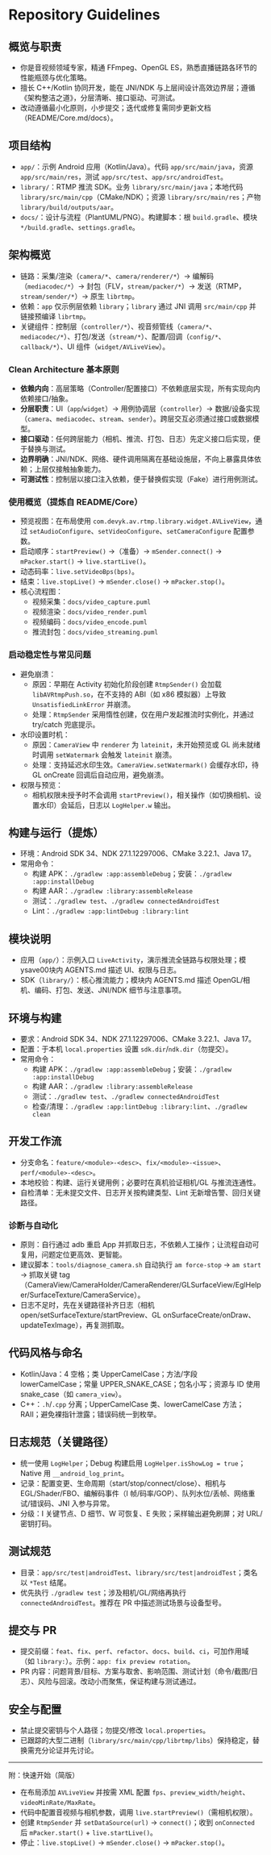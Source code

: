 # Repository Guidelines

## 概览与职责
- 你是音视频领域专家，精通 FFmpeg、OpenGL ES，熟悉直播链路各环节的性能瓶颈与优化策略。
- 擅长 C++/Kotlin 协同开发，能在 JNI/NDK 与上层间设计高效边界层；遵循《架构整洁之道》，分层清晰、接口驱动、可测试。
- 改动遵循最小化原则，小步提交；迭代或修复需同步更新文档（README/Core.md/docs）。

## 项目结构
- `app/`：示例 Android 应用（Kotlin/Java）。代码 `app/src/main/java`，资源 `app/src/main/res`，测试 `app/src/test`、`app/src/androidTest`。
- `library/`：RTMP 推流 SDK。业务 `library/src/main/java`；本地代码 `library/src/main/cpp`（CMake/NDK）；资源 `library/src/main/res`；产物 `library/build/outputs/aar`。
- `docs/`：设计与流程（PlantUML/PNG）。构建脚本：根 `build.gradle`、模块 `*/build.gradle`、`settings.gradle`。

## 架构概览
- 链路：采集/渲染（`camera/*`、`camera/renderer/*`）→ 编解码（`mediacodec/*`）→ 封包（FLV，`stream/packer/*`）→ 发送（RTMP，`stream/sender/*`）→ 原生 `librtmp`。
- 依赖：`app` 仅示例层依赖 `library`；`library` 通过 JNI 调用 `src/main/cpp` 并链接预编译 `librtmp`。
- 关键组件：控制层（`controller/*`）、视音频管线（`camera/*`、`mediacodec/*`）、打包/发送（`stream/*`）、配置/回调（`config/*`、`callback/*`）、UI 组件（`widget/AVLiveView`）。

### Clean Architecture 基本原则
- **依赖内向**：高层策略（Controller/配置接口）不依赖底层实现，所有实现向内依赖接口/抽象。
- **分层职责**：UI（`app`/`widget`）→ 用例协调层（`controller`）→ 数据/设备实现（`camera`、`mediacodec`、`stream`、`sender`）。跨层交互必须通过接口或数据模型。
- **接口驱动**：任何跨层能力（相机、推流、打包、日志）先定义接口后实现，便于替换与测试。
- **边界明确**：JNI/NDK、网络、硬件调用隔离在基础设施层，不向上暴露具体依赖；上层仅接触抽象能力。
- **可测试性**：控制层以接口注入依赖，便于替换假实现（Fake）进行用例测试。

### 使用概览（提炼自 README/Core）
- 预览视图：在布局使用 `com.devyk.av.rtmp.library.widget.AVLiveView`，通过 `setAudioConfigure`、`setVideoConfigure`、`setCameraConfigure` 配置参数。
- 启动顺序：`startPreview()` →（准备）→ `mSender.connect()` → `mPacker.start()` → `live.startLive()`。
- 动态码率：`live.setVideoBps(bps)`。
- 结束：`live.stopLive()` → `mSender.close()` → `mPacker.stop()`。
- 核心流程图：
  - 视频采集：`docs/video_capture.puml`
  - 视频渲染：`docs/video_render.puml`
  - 视频编码：`docs/video_encode.puml`
  - 推流封包：`docs/video_streaming.puml`

### 启动稳定性与常见问题
- 避免崩溃：
  - 原因：早期在 Activity 初始化阶段创建 `RtmpSender()` 会加载 `libAVRtmpPush.so`，在不支持的 ABI（如 x86 模拟器）上导致 `UnsatisfiedLinkError` 并崩溃。
  - 处理：`RtmpSender` 采用惰性创建，仅在用户发起推流时实例化，并通过 try/catch 兜底提示。
- 水印设置时机：
  - 原因：`CameraView` 中 `renderer` 为 `lateinit`，未开始预览或 GL 尚未就绪时调用 `setWatermark` 会触发 `lateinit` 崩溃。
  - 处理：支持延迟水印生效。`CameraView.setWatermark()` 会缓存水印，待 GL onCreate 回调后自动应用，避免崩溃。
- 权限与预览：
  - 相机权限未授予时不会调用 `startPreview()`，相关操作（如切换相机、设置水印）会延后，日志以 `LogHelper.w` 输出。

## 构建与运行（提炼）
- 环境：Android SDK 34、NDK 27.1.12297006、CMake 3.22.1、Java 17。
- 常用命令：
  - 构建 APK：`./gradlew :app:assembleDebug`；安装：`./gradlew :app:installDebug`
  - 构建 AAR：`./gradlew :library:assembleRelease`
  - 测试：`./gradlew test`、`./gradlew connectedAndroidTest`
  - Lint：`./gradlew :app:lintDebug :library:lint`

## 模块说明
- 应用（`app/`）：示例入口 `LiveActivity`，演示推流全链路与权限处理；模ysave00块内 AGENTS.md 描述 UI、权限与日志。
- SDK（`library/`）：核心推流能力；模块内 AGENTS.md 描述 OpenGL/相机、编码、打包、发送、JNI/NDK 细节与注意事项。

## 环境与构建
- 要求：Android SDK 34、NDK 27.1.12297006、CMake 3.22.1、Java 17。
- 配置：于本机 `local.properties` 设置 `sdk.dir`/`ndk.dir`（勿提交）。
- 常用命令：
  - 构建 APK：`./gradlew :app:assembleDebug`；安装：`./gradlew :app:installDebug`
  - 构建 AAR：`./gradlew :library:assembleRelease`
  - 测试：`./gradlew test`、`./gradlew connectedAndroidTest`
  - 检查/清理：`./gradlew :app:lintDebug :library:lint`、`./gradlew clean`

## 开发工作流
- 分支命名：`feature/<module>-<desc>`、`fix/<module>-<issue>`、`perf/<module>-<desc>`。
- 本地校验：构建、运行关键用例；必要时在真机验证相机/GL 与推流连通性。
- 自检清单：无未提交文件、日志开关按构建类型、Lint 无新增告警、回归关键路径。

### 诊断与自动化
- 原则：自行通过 adb 重启 App 并抓取日志，不依赖人工操作；让流程自动可复用，问题定位更高效、更智能。
- 建议脚本：`tools/diagnose_camera.sh` 自动执行 `am force-stop` → `am start` → 抓取关键 tag（CameraView/CameraHolder/CameraRenderer/GLSurfaceView/EglHelper/SurfaceTexture/CameraService）。
- 日志不足时，先在关键路径补齐日志（相机 open/setSurfaceTexture/startPreview、GL onSurfaceCreate/onDraw、updateTexImage），再复测抓取。

## 代码风格与命名
- Kotlin/Java：4 空格；类 UpperCamelCase；方法/字段 lowerCamelCase；常量 UPPER_SNAKE_CASE；包名小写；资源与 ID 使用 snake_case（如 `camera_view`）。
- C++：`.h`/`.cpp` 分离；UpperCamelCase 类、lowerCamelCase 方法；RAII；避免裸指针泄露；错误码统一到枚举。

## 日志规范（关键路径）
- 统一使用 `LogHelper`；Debug 构建启用 `LogHelper.isShowLog = true`；Native 用 `__android_log_print`。
- 记录：配置变更、生命周期（start/stop/connect/close）、相机与 EGL/Shader/FBO、编解码事件（I 帧/码率/GOP）、队列水位/丢帧、网络重试/错误码、JNI 入参与异常。
- 分级：I 关键节点、D 细节、W 可恢复、E 失败；采样输出避免刷屏；对 URL/密钥打码。

## 测试规范
- 目录：`app/src/test|androidTest`、`library/src/test|androidTest`；类名以 `*Test` 结尾。
- 优先执行 `./gradlew test`；涉及相机/GL/网络再执行 `connectedAndroidTest`。推荐在 PR 中描述测试场景与设备型号。

## 提交与 PR
- 提交前缀：`feat`、`fix`、`perf`、`refactor`、`docs`、`build`、`ci`，可加作用域（如 `library:`）。示例：`app: fix preview rotation`。
- PR 内容：问题背景/目标、方案与取舍、影响范围、测试计划（命令/截图/日志）、风险与回滚。改动小而聚焦，保证构建与测试通过。

## 安全与配置
- 禁止提交密钥与个人路径；勿提交/修改 `local.properties`。
- 已跟踪的大型二进制（`library/src/main/cpp/librtmp/libs`）保持稳定，替换需充分论证并先讨论。
---

附：快速开始（简版）
- 在布局添加 `AVLiveView` 并按需 XML 配置 `fps`、`preview_width/height`、`videoMinRate/MaxRate`。
- 代码中配置音视频与相机参数，调用 `live.startPreview()`（需相机权限）。
- 创建 `RtmpSender` 并 `setDataSource(url)` → `connect()`；收到 `onConnected` 后 `mPacker.start()` + `live.startLive()`。
- 停止：`live.stopLive()` → `mSender.close()` → `mPacker.stop()`。
